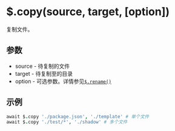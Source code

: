 # $.copy(source, target, [option])

复制文件。

## 参数

- source - 待复制的文件
- target - 待复制至的目录
- option - 可选参数。详情参见[`$.rename()`](rename.md)

## 示例

```coffeescript
await $.copy './package.json', './template' # 单个文件
await $.copy './test/*', './shadow' # 多个文件
```